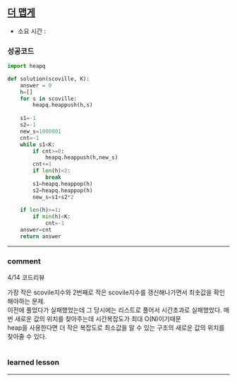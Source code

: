 
## [더 맵게](https://programmers.co.kr/learn/courses/30/lessons/1835)
* 소요 시간 :  

### 성공코드
```python
import heapq

def solution(scoville, K):
    answer = 0
    h=[]
    for s in scoville:
        heapq.heappush(h,s)
    
    s1=-1
    s2=-1
    new_s=1000001
    cnt=-1
    while s1<K:
        if cnt>=0:
            heapq.heappush(h,new_s)
        cnt+=1
        if len(h)<2:
            break
        s1=heapq.heappop(h)
        s2=heapq.heappop(h)
        new_s=s1+s2*2
    
    if len(h)>=1:
    	if min(h)<K:
        	cnt=-1
    answer=cnt
    return answer
```

----------------------------------------------------------------------------
### comment 
4/14 코드리뷰    

가장 작은 scovile지수와 2번째로 작은 scovile지수를 갱신해나가면서 최솟값을 확인해야하는 문제.  
이전에 풀었다가 실패했었는데 그 당시에는 리스트로 풀어서 시간초과로 실패했었다. 매 번 새로운 값의 위치를 찾아주는데 시간복잡도가 최대 O(N)이기때문   
heap을 사용한다면 더 작은 복잡도로 최소값을 알 수 있는 구조의 새로운 값의 위치를 찾아줄 수 있다.   

#
#
 ### learned lesson
 
* ** 
#
#
 
 
 
 

